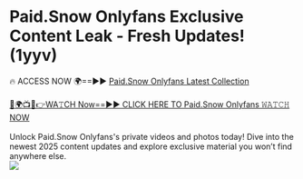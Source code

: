 # Paid.Snow Onlyfans Exclusive Content Leak - Fresh Updates! (1yyv)

🔥 ACCESS NOW 🌍==►► <a href="https://tinyurl.com/kvy9nzfs" rel="nofollow">Paid.Snow Onlyfans Latest Collection</a>
<br><br>
[🔴🌍📺📱👉WA𝚃CH Now==►► CLICK HERE TO Paid.Snow Onlyfans 𝚆𝙰𝚃𝙲𝙷 NOW](https://tinyurl.com/kvy9nzfs)
<br><br>
Unlock Paid.Snow Onlyfans's private videos and photos today! Dive into the newest 2025 content updates and explore exclusive material you won’t find anywhere else.
<br>
<a href="https://tinyurl.com/kvy9nzfs" rel="nofollow" data-target="animated-image.originalLink"><img src="https://camo.githubusercontent.com/8a4f000d20f83aca3bf7ec5f350d767afa0574a8a352519fd8cfa583a6f93a33/68747470733a2f2f692e696d6775722e636f6d2f644a486b345a712e676966" data-canonical-src="https://i.imgur.com/dJHk4Zq.gif" style="max-width: 100%; display: inline-block;" data-target="animated-image.originalImage"></a>
<br>
